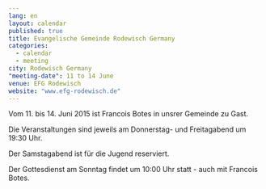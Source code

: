 ```yaml
---
lang: en
layout: calendar
published: true
title: Evangelische Gemeinde Rodewisch Germany
categories: 
  - calendar
  - meeting
city: Rodewisch Germany
"meeting-date": 11 to 14 June
venue: EFG Rodewisch
website: "www.efg-rodewisch.de"
---
```





Vom 11. bis 14. Juni 2015 ist Francois Botes in unsrer Gemeinde zu Gast.

Die Veranstaltungen sind jeweils am Donnerstag- und Freitagabend um 19:30 Uhr.

Der Samstagabend ist für die Jugend reserviert.

Der Gottesdienst am Sonntag findet um 10:00 Uhr statt - auch mit Francois Botes.
